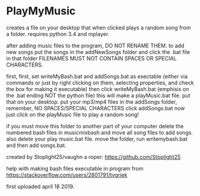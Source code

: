 # PlayMyMusic
creates a file on your desktop that when clicked plays a random song from a folder. requires python 3.4 and mplayer.

after adding music files to the program, DO NOT RENAME THEM.
to add new songs put the songs in the addNewSongs folder and click the .bat file in that folder
FILENAMES MUST NOT CONTAIN SPACES OR SPECIAL CHARACTERS.

first, first, set writeMyBash.bat and addSongs.bat as exectable (either via commands or just by right clicking on them, selecting properties, and check the box for making it executable)
then click writeMyBash.bat (emphisis on the .bat ending NOT the python file)
this will make a playMusic.bat file. put that on your desktop.
put your mp3/mp4 files in the addSongs folder, remember, NO SPACES/SPECIAL CHARACTERS
click addSongs.bat 
now just click on the playMusic file to play a random song!

if you must move this folder to another part of your computer delete the numbered bash files in musicmixbash and move all song files to add songs. also delete your play music.bat file. move the folder, run writemybash.bat and then add songs.bat.

created by Stoplight25/vaughn a roper: https://github.com/Stoplight25

help with making bash files executable in program from https://stackoverflow.com/users/2801791/tvgriek

first uploaded april 18 2019.
